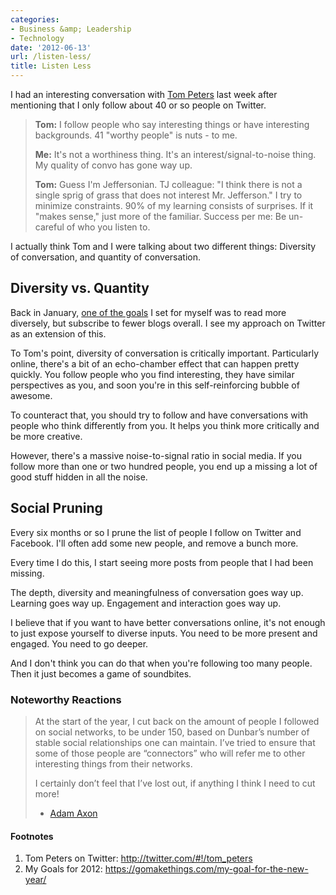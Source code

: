 ```yaml
---
categories:
- Business &amp; Leadership
- Technology
date: '2012-06-13'
url: /listen-less/
title: Listen Less
---
```


I had an interesting conversation with <a href="https://twitter.com/#!/tom_peters">Tom Peters</a> last week after mentioning that I only follow about 40 or so people on Twitter.

<blockquote><strong>Tom:</strong> I follow people who say interesting things or have interesting backgrounds. 41 "worthy people" is nuts - to me.

<strong>Me:</strong> It's not a worthiness thing. It's an interest/signal-to-noise thing. My quality of convo has gone way up.

<strong>Tom:</strong> Guess I'm Jeffersonian. TJ colleague: "I think there is not a single sprig of grass that does not interest Mr. Jefferson." I try to minimize constraints. 90% of my learning consists of surprises. If it "makes sense," just more of the familiar. Success per me: Be un-careful of who you listen to.</blockquote>

I actually think Tom and I were talking about two different things: Diversity of conversation, and quantity of conversation.
<!--more-->
<h2>Diversity vs. Quantity</h2>

Back in January, <a href="https://gomakethings.com/my-goal-for-the-new-year/">one of the goals</a> I set for myself was to read more diversely, but subscribe to fewer blogs overall. I see my approach on Twitter as an extension of this.

To Tom's point, diversity of conversation is critically important. Particularly online, there's a bit of an echo-chamber effect that can happen pretty quickly. You follow people who you find interesting, they have similar perspectives as you, and soon you're in this self-reinforcing bubble of awesome.

To counteract that, you should try to follow and have conversations with people who think differently from you. It helps you think more critically and be more creative.

However, there's a massive noise-to-signal ratio in social media. If you follow more than one or two hundred people, you end up a missing a lot of good stuff hidden in all the noise.

<h2>Social Pruning</h2>

Every six months or so I prune the list of people I follow on Twitter and Facebook. I'll often add some new people, and remove a bunch more.

Every time I do this, I start seeing more posts from people that I had been missing.

The depth, diversity and meaningfulness of conversation goes way up. Learning goes way up. Engagement and interaction goes way up.

I believe that if you want to have better conversations online, it's not enough to just expose yourself to diverse inputs. You need to be more present and engaged. You need to go deeper.

And I don't think you can do that when you're following too many people. Then it just becomes a game of soundbites.

<h3>Noteworthy Reactions</h3>

<blockquote>At the start of the year, I cut back on the amount of people I followed on social networks, to be under 150, based on Dunbar’s number of stable social relationships one can maintain. I’ve tried to ensure that some of those people are “connectors” who will refer me to other interesting things from their networks.

I certainly don’t feel that I’ve lost out, if anything I think I need to cut more!

- <a href="http://www.adamaxon.com/">Adam Axon</a></blockquote>

<h4>Footnotes</h4>

<ol>
<li>Tom Peters on Twitter: <a href="http://twitter.com/#!/tom_peters">http://twitter.com/#!/tom_peters</a></li>
<li>My Goals for 2012: <a href="https://gomakethings.com/my-goal-for-the-new-year/">https://gomakethings.com/my-goal-for-the-new-year/</a></li>
</ol>